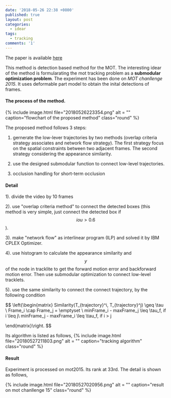```yaml
---
date: '2018-05-26 22:38 +0800'
published: true
layout: post
categories:
  - idear
tags:
  - tracking
comments: '1'
---
```

The paper is available [here](https://www.dropbox.com/s/h9l7f3d16g2f2ko/08303708.pdf?dl=0)

This method is detection based method for the MOT. The interesting idear of the method is formularating the mot tracking problem as a **submodular optimization problem**. The experiment has been done on *MOT chanllenge 2015*. It uses deformable part model to obtain the inital detections of frames.


#### The process of the method.

{% include image.html file="20180526223354.png" alt = "" caption="flowchart of the proposed method" class="round" %}

The proposed method follows 3 steps:

1. gernerate the low-lever trajectories by two methods (overlap criteria strategy associates and network flow strategy). The first strategy focus on the spatial constraints between two adjacent frames. The second strategy considering the appearance similarity.

2. use the designed submodular function to connect low-level trajectories.

3. occlusion handling for short-term occlusion

#### Detail
1). divide the video by 10 frames

2). use "overlap criteria method" to connect the detected boxes (this method is very simple, just connect the detected box if $$iou > 0.6$$).

3). make "network flow" as interlinear program (ILP) and solved it by IBM CPLEX Optimizer.

4). use histogram to calculate the appearance similarity and $$y$$ of the node in tracklite to get the forward motion error and backforward motion error. Then use submodular optimization to connect low-level tracklets. 

5). use the same similarity to connect the connect trajectory, by the following condition

$$
\left\{\begin{matrix}
Similarity(T_{trajectory}^i, T_{trajectory}^j) \geq \tau \\ 
Frame_i \cap Frame_j = \emptyset \\ 
minFrame_i - maxFrame_j \leq \tau_f, if i \leq j\\ 
minFrame_j - maxFrame_i \leq \tau_f, if i > j

\end{matrix}\right.
$$

Its algorithm is listed as follows,
{% include image.html file="20180527211803.png" alt = "" caption="tracking algorithm" class="round" %}



#### Result
Experiment is processed on mot2015. Its rank at 33rd. The detail is shown as follows,

{% include image.html file="20180527020956.png" alt = "" caption="result on mot chanllenge 15" class="round" %}
